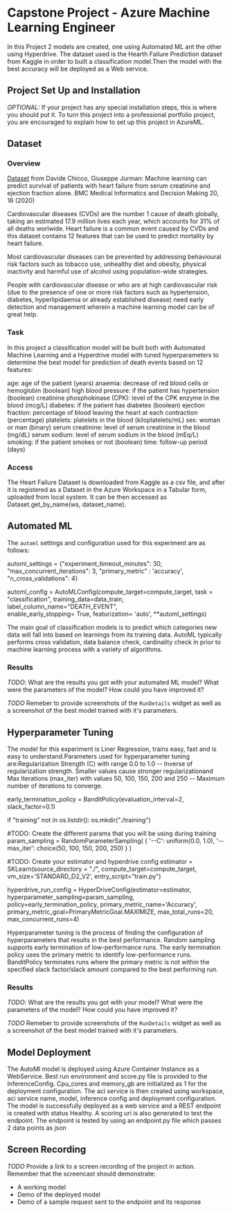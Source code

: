 
# Capstone Project - Azure Machine Learning Engineer

In this Project 2 models are created, one using Automated ML ant the other using Hyperdrive. The dataset used is the Hearth Failure Prediction dataset from Kaggle in order to built a classification model.Then the model with the best accuracy will be deployed as a Web service.

## Project Set Up and Installation

*OPTIONAL:* If your project has any special installation steps, this is where you should put it. To turn this project into a professional portfolio project, you are encouraged to explain how to set up this project in AzureML.

## Dataset

### Overview

[Dataset](https://www.kaggle.com/andrewmvd/heart-failure-clinical-data) from Davide Chicco, Giuseppe Jurman: Machine learning can predict survival of patients with heart failure from serum creatinine and ejection fraction alone. BMC Medical Informatics and Decision Making 20, 16 (2020)

Cardiovascular diseases (CVDs) are the number 1 cause of death globally, taking an estimated 17.9 million lives each year, which accounts for 31% of all deaths worlwide.
Heart failure is a common event caused by CVDs and this dataset contains 12 features that can be used to predict mortality by heart failure.

Most cardiovascular diseases can be prevented by addressing behavioural risk factors such as tobacco use, unhealthy diet and obesity, physical inactivity and harmful use of alcohol using population-wide strategies.

People with cardiovascular disease or who are at high cardiovascular risk (due to the presence of one or more risk factors such as hypertension, diabetes, hyperlipidaemia or already established disease) need early detection and management wherein a machine learning model can be of great help.

### Task

In this project a classification model will be built both with Automated Machine Learning and a Hyperdrive model with tuned hyperparameters to determine the best model for prediction of death events based on 12 features:

age: age of the patient (years)
anaemia: decrease of red blood cells or hemoglobin (boolean)
high blood pressure: if the patient has hypertension (boolean)
creatinine phosphokinase (CPK): level of the CPK enzyme in the blood (mcg/L)
diabetes: if the patient has diabetes (boolean)
ejection fraction: percentage of blood leaving the heart at each contraction (percentage)
platelets: platelets in the blood (kiloplatelets/mL)
sex: woman or man (binary)
serum creatinine: level of serum creatinine in the blood (mg/dL)
serum sodium: level of serum sodium in the blood (mEq/L)
smoking: if the patient smokes or not (boolean)
time: follow-up period (days)

### Access

The Heart Failure Dataset is downloaded from Kaggle as a csv file, and after it is registered as a Dataset in the Azure Workspace in a Tabular form, uploaded from local system. It can be then accessed as Dataset.get_by_name(ws, dataset_name).

## Automated ML

The `automl` settings and configuration used for this experiment are as follows:

automl_settings = {"experiment_timeout_minutes": 30,
    "max_concurrent_iterations": 3,
    "primary_metric" : 'accuracy',
    "n_cross_validations": 4}

automl_config = AutoMLConfig(compute_target=compute_target,
                             task = "classification",
                             training_data=data_train,
                             label_column_name="DEATH_EVENT",   
                             enable_early_stopping= True,
                             featurization= 'auto',
                             **automl_settings)
                             
The main goal of classification models is to predict which categories new data will fall into based on learnings from its training data. AutoML typically performs cross validation, data balance check, cardinality check in prior to machine learning process with a variety of algorithms.

### Results

*TODO*: What are the results you got with your automated ML model? What were the parameters of the model? How could you have improved it?

*TODO* Remeber to provide screenshots of the `RunDetails` widget as well as a screenshot of the best model trained with it's parameters.

## Hyperparameter Tuning

The model for this experiment is Liner Regression, trains easy, fast and is easy to understand.Parameters used for hyperparameter tuning are:Regularization Strength (C) with range 0.0 to 1.0 -- Inverse of regularization strength. Smaller values cause stronger regularization​ and Max Iterations (max_iter) with values 50, 100, 150, 200 and 250 -- Maximum number of iterations to converge.

early_termination_policy = BanditPolicy(evaluation_interval=2, slack_factor=0.1)

if "training" not in os.listdir():
    os.mkdir("./training")

#TODO: Create the different params that you will be using during training
param_sampling = RandomParameterSampling(
    {
        '--C': uniform(0.0, 1.0), 
        '--max_iter': choice(50, 100, 150, 200, 250)
    }
)

#TODO: Create your estimator and hyperdrive config
estimator = SKLearn(source_directory = "./",
            compute_target=compute_target,
            vm_size='STANDARD_D2_V2',
            entry_script="train.py")

hyperdrive_run_config = HyperDriveConfig(estimator=estimator,
                                     hyperparameter_sampling=param_sampling,
                                     policy=early_termination_policy,
                                     primary_metric_name='Accuracy',
                                     primary_metric_goal=PrimaryMetricGoal.MAXIMIZE,
                                     max_total_runs=20,
                                     max_concurrent_runs=4)

Hyperparameter tuning is the process of finding the configuration of hyperparameters that results in the best performance. Random sampling supports early termination of low-performance runs. The early termination policy uses the primary metric to identify low-performance runs. BanditPolicy terminates runs where the primary metric is not within the specified slack factor/slack amount compared to the best performing run.

### Results

*TODO*: What are the results you got with your model? What were the parameters of the model? How could you have improved it?

*TODO* Remeber to provide screenshots of the `RunDetails` widget as well as a screenshot of the best model trained with it's parameters.

## Model Deployment

The AutoMl model is deployed using Azure Container Instance as a WebService. Best run environment and score.py file is provided to the InferenceConfig. Cpu_cores and memory_gb are initialized as 1 for the deployment configuration. The aci service is then created using workspace, aci service name, model, inference config and deployment configuration.
The model is successfully deployed as a web service and a REST endpoint is created with status Healthy. A scoring uri is also generated to test the endpoint.
The endpoint is tested by using an endpoint.py file which passes 2 data points as json

## Screen Recording

*TODO* Provide a link to a screen recording of the project in action. Remember that the screencast should demonstrate:
- A working model
- Demo of the deployed  model
- Demo of a sample request sent to the endpoint and its response
